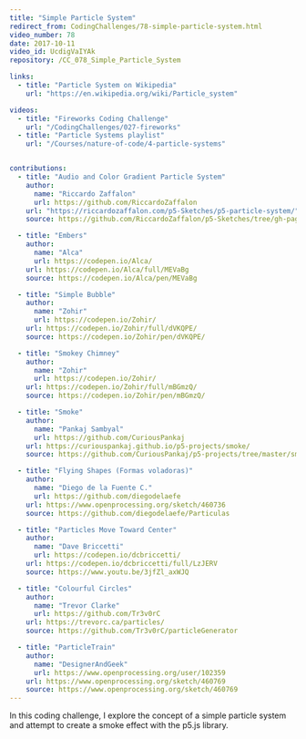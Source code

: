 ```yaml
---
title: "Simple Particle System"
redirect_from: CodingChallenges/78-simple-particle-system.html
video_number: 78
date: 2017-10-11
video_id: UcdigVaIYAk
repository: /CC_078_Simple_Particle_System

links:
  - title: "Particle System on Wikipedia"
    url: "https://en.wikipedia.org/wiki/Particle_system"

videos:
  - title: "Fireworks Coding Challenge"
    url: "/CodingChallenges/027-fireworks"
  - title: "Particle Systems playlist"
    url: "/Courses/nature-of-code/4-particle-systems"


contributions:
  - title: "Audio and Color Gradient Particle System"
    author:
      name: "Riccardo Zaffalon"
      url: https://github.com/RiccardoZaffalon
    url: "https://riccardozaffalon.com/p5-Sketches/p5-particle-system/"
    source: https://github.com/RiccardoZaffalon/p5-Sketches/tree/gh-pages/p5-particle-system

  - title: "Embers"
    author:
      name: "Alca"
      url: https://codepen.io/Alca/
    url: https://codepen.io/Alca/full/MEVaBg
    source: https://codepen.io/Alca/pen/MEVaBg

  - title: "Simple Bubble"
    author:
      name: "Zohir"
      url: https://codepen.io/Zohir/
    url: https://codepen.io/Zohir/full/dVKQPE/
    source: https://codepen.io/Zohir/pen/dVKQPE/

  - title: "Smokey Chimney"
    author:
      name: "Zohir"
      url: https://codepen.io/Zohir/
    url: https://codepen.io/Zohir/full/mBGmzQ/
    source: https://codepen.io/Zohir/pen/mBGmzQ/

  - title: "Smoke"
    author:
      name: "Pankaj Sambyal"
      url: https://github.com/CuriousPankaj
    url: https://curiouspankaj.github.io/p5-projects/smoke/
    source: https://github.com/CuriousPankaj/p5-projects/tree/master/smoke

  - title: "Flying Shapes (Formas voladoras)"
    author:
      name: "Diego de la Fuente C."
      url: https://github.com/diegodelaefe
    url: https://www.openprocessing.org/sketch/460736
    source: https://github.com/diegodelaefe/Particulas

  - title: "Particles Move Toward Center"
    author:
      name: "Dave Briccetti"
      url: https://codepen.io/dcbriccetti/
    url: https://codepen.io/dcbriccetti/full/LzJERV
    source: https://www.youtu.be/3jfZl_axWJQ

  - title: "Colourful Circles"
    author:
      name: "Trevor Clarke"
      url: https://github.com/Tr3v0rC
    url: https://trevorc.ca/particles/
    source: https://github.com/Tr3v0rC/particleGenerator

  - title: "ParticleTrain"
    author:
      name: "DesignerAndGeek"
      url: https://www.openprocessing.org/user/102359
    url: https://www.openprocessing.org/sketch/460769
    source: https://www.openprocessing.org/sketch/460769
---
```


In this coding challenge, I explore the concept of a simple particle system and attempt to create a smoke effect with the p5.js library.
